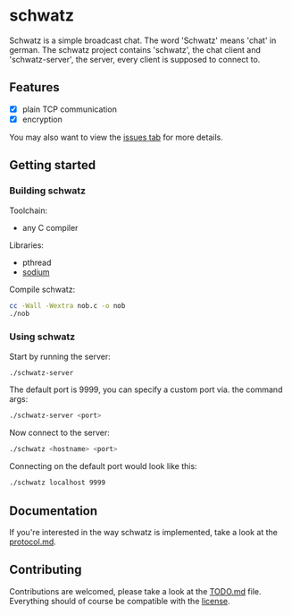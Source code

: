 # schwatz

Schwatz is a simple broadcast chat.
The word 'Schwatz' means 'chat' in german.
The schwatz project contains 'schwatz', the chat client and 'schwatz-server', the server, every client is supposed to connect to.

## Features

- [x] plain TCP communication
- [x] encryption

You may also want to view the [issues tab](https://github.com/tim-tm/schwatz/issues) for more details.

## Getting started

### Building schwatz

Toolchain:
- any C compiler

Libraries:
- pthread
- [sodium](https://doc.libsodium.org/)

Compile schwatz:
```sh
cc -Wall -Wextra nob.c -o nob
./nob
```

### Using schwatz

Start by running the server:
```sh
./schwatz-server
```

The default port is 9999, you can specify a custom port via. the command args:
```sh
./schwatz-server <port>
```

Now connect to the server:
```sh
./schwatz <hostname> <port>
```

Connecting on the default port would look like this:
```sh
./schwatz localhost 9999
```

## Documentation

If you're interested in the way schwatz is implemented, take a look at the [protocol.md](https://github.com/tim-tm/schwatz/blob/main/docs/protocol.md).

## Contributing

Contributions are welcomed, please take a look at the [TODO.md](https://github.com/tim-tm/schwatz/blob/main/TODO.md) file.
Everything should of course be compatible with the [license](https://github.com/tim-tm/schwatz/blob/main/LICENSE).
